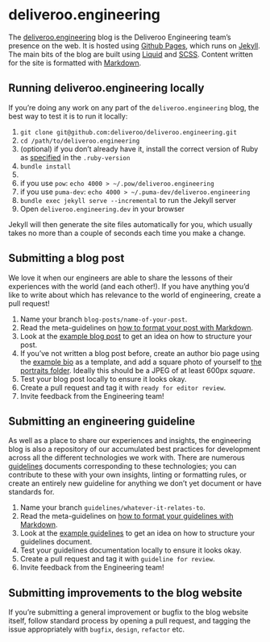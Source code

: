 # deliveroo.engineering

The [deliveroo.engineering](http://deliveroo.engineering) blog is the Deliveroo
Engineering team’s presence on the web. It is hosted using 
[Github Pages][github-pages], which runs on [Jekyll][jekyll]. The main bits of 
the blog are built using [Liquid][liquid] and [SCSS][sass]. Content written for
the site is formatted with [Markdown][markdown].

## Running deliveroo.engineering locally

If you’re doing any work on any part of the `deliveroo.engineering` blog, the 
best way to test it is to run it locally:

1. `git clone git@github.com:deliveroo/deliveroo.engineering.git`
2. `cd /path/to/deliveroo.engineering`
3. (optional) if you don’t already have it, install the correct version of Ruby
   as [specified][ruby-version] in the `.ruby-version`
4. `bundle install`
5. 
  1. if you use `pow`: `echo 4000 > ~/.pow/deliveroo.engineering` 
  2. if you use `puma-dev`: `echo 4000 > ~/.puma-dev/deliveroo.engineering`
6. `bundle exec jekyll serve --incremental` to run the Jekyll server
7. Open `deliveroo.engineering.dev` in your browser

Jekyll will then generate the site files automatically for you, which usually 
takes no more than a couple of seconds each time you make a change.

## Submitting a blog post

We love it when our engineers are able to share the lessons of their experiences
with the world (and each other!). If you have anything you’d like to write about
which has relevance to the world of engineering, create a pull request!

1. Name your branch `blog-posts/name-of-your-post`.
2. Read the meta-guidelines on 
   [how to format your post with Markdown][markdown-formatting].
3. Look at the [example blog post][example-post] to get an idea on how to 
   structure your post.
4. If you’ve not written a blog post before, create an author bio page using the 
   [example bio][example-bio] as a template, and add a square photo of yourself
   to [the portraits folder][portraits-folder]. Ideally this should be a JPEG of
   at least 600px _square_.
5. Test your blog post locally to ensure it looks okay.
6. Create a pull request and tag it with `ready for editor review`.
7. Invite feedback from the Engineering team!

## Submitting an engineering guideline

As well as a place to share our experiences and insights, the engineering blog
is also a repository of our accumulated best practices for development across
all the different technologies we work with. There are numerous 
[guidelines][guidelines] documents corresponding to these technologies; you
can contribute to these with your own insights, linting or formatting rules, 
or create an entirely new guideline for anything we don’t yet document or have
standards for.

1. Name your branch `guidelines/whatever-it-relates-to`.
2. Read the meta-guidelines on 
   [how to format your guidelines with Markdown][markdown-formatting].
3. Look at the [example guidelines][example-guidelines] to get an idea on how to 
   structure your guidelines document.
4. Test your guidelines documentation locally to ensure it looks okay.
5. Create a pull request and tag it with `guideline for review`.
6. Invite feedback from the Engineering team!

## Submitting improvements to the blog website

If you’re submitting a general improvement or bugfix to the blog website itself,
follow standard process by opening a pull request, and tagging the issue 
appropriately with `bugfix`, `design`, `refactor` etc.

[github-pages]: https://pages.github.com
[jekyll]: https://jekyllrb.com
[liquid]: https://shopify.github.io/liquid/
[sass]: http://sass-lang.com
[markdown]: http://daringfireball.net/projects/markdown/syntax/
[ruby-version]: https://github.com/deliveroo/deliveroo.engineering/blob/gh-pages/.ruby-version
[markdown-formatting]: http://deliveroo.engineering/guidelines/meta/#formatting-guidelines
[example-post]: https://github.com/deliveroo/deliveroo.engineering/blob/gh-pages/_posts/YYYY-MM-DD-your-blog-post-name.md
[example-bio]: https://github.com/deliveroo/deliveroo.engineering/blob/gh-pages/_authors/_example-bio.md
[portraits-folder]: https://github.com/deliveroo/deliveroo.engineering/tree/gh-pages/images/portraits
[guidelines]: https://github.com/deliveroo/deliveroo.engineering/tree/gh-pages/_guidelines
[example-guidelines]: https://github.com/deliveroo/deliveroo.engineering/tree/gh-pages/_guidelines/_example-guidelines.md
